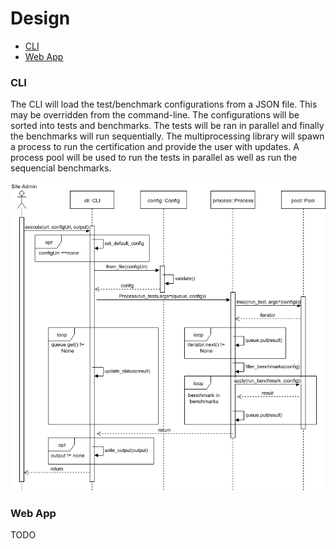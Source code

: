 # Design

* [CLI](#cli)
* [Web App](#webapp)

### CLI

The CLI will load the test/benchmark configurations from a JSON file. This may be overridden from the command-line. The configurations will be sorted into tests and benchmarks. The tests will be ran in parallel and finally the benchmarks will run sequentially. The multiprocessing library will spawn a process to run the certification and provide the user with updates. A process pool will be used to run the tests in parallel as well as run the sequencial benchmarks.

![Sequence Diagram](./imgs/cli_sequence.png)

### Web App
TODO
